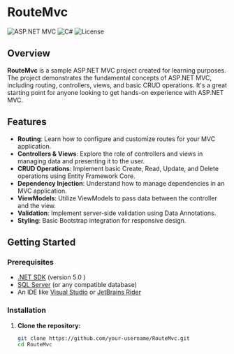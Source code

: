 # RouteMvc

![ASP.NET MVC](https://img.shields.io/badge/ASP.NET-MVC-blue.svg) ![C#](https://img.shields.io/badge/C%23-5.0-blue.svg) ![License](https://img.shields.io/badge/License-MIT-green.svg)

## Overview

**RouteMvc** is a sample ASP.NET MVC project created for learning purposes. The project demonstrates the fundamental concepts of ASP.NET MVC, including routing, controllers, views, and basic CRUD operations. It's a great starting point for anyone looking to get hands-on experience with ASP.NET MVC.

## Features

- **Routing**: Learn how to configure and customize routes for your MVC application.
- **Controllers & Views**: Explore the role of controllers and views in managing data and presenting it to the user.
- **CRUD Operations**: Implement basic Create, Read, Update, and Delete operations using Entity Framework Core.
- **Dependency Injection**: Understand how to manage dependencies in an MVC application.
- **ViewModels**: Utilize ViewModels to pass data between the controller and the view.
- **Validation**: Implement server-side validation using Data Annotations.
- **Styling**: Basic Bootstrap integration for responsive design.

## Getting Started

### Prerequisites

- [.NET SDK](https://dotnet.microsoft.com/download) (version 5.0 )
- [SQL Server](https://www.microsoft.com/en-us/sql-server/sql-server-downloads) (or any compatible database)
- An IDE like [Visual Studio](https://visualstudio.microsoft.com/) or [JetBrains Rider](https://www.jetbrains.com/rider/)

### Installation

1. **Clone the repository:**

   ```bash
   git clone https://github.com/your-username/RouteMvc.git
   cd RouteMvc
